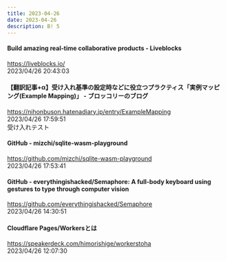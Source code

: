 ```yaml
---
title: 2023-04-26
date: 2023-04-26
description: B! 5
---
```


#### Build amazing real‑time collaborative products - Liveblocks
https://liveblocks.io/<br>
2023/04/26 20:43:03<br>


#### 【翻訳記事+α】受け入れ基準の設定時などに役立つプラクティス「実例マッピング(Example Mapping)」 - ブロッコリーのブログ
https://nihonbuson.hatenadiary.jp/entry/ExampleMapping<br>
2023/04/26 17:59:51<br>
受け入れテスト


#### GitHub - mizchi/sqlite-wasm-playground
https://github.com/mizchi/sqlite-wasm-playground<br>
2023/04/26 17:53:41<br>


#### GitHub - everythingishacked/Semaphore: A full-body keyboard using gestures to type through computer vision
https://github.com/everythingishacked/Semaphore<br>
2023/04/26 14:30:51<br>


#### Cloudflare Pages/Workersとは
https://speakerdeck.com/himorishige/workerstoha<br>
2023/04/26 12:07:30<br>


